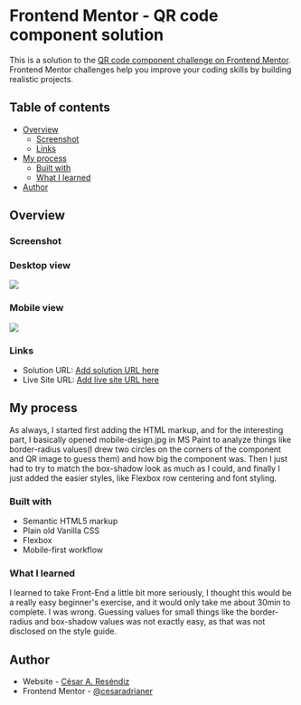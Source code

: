 # Frontend Mentor - QR code component solution

This is a solution to the [QR code component challenge on Frontend Mentor](https://www.frontendmentor.io/challenges/qr-code-component-iux_sIO_H). Frontend Mentor challenges help you improve your coding skills by building realistic projects.

## Table of contents

- [Overview](#overview)
  - [Screenshot](#screenshot)
  - [Links](#links)
- [My process](#my-process)
  - [Built with](#built-with)
  - [What I learned](#what-i-learned)
- [Author](#author)

## Overview

### Screenshot

### Desktop view

![](./images/mi_soluci%C3%B3n.png)

### Mobile view

![](./images/mi_soluci%C3%B3n-mobile.png)

### Links

- Solution URL: [Add solution URL here](https://www.frontendmentor.io/solutions/simple-component-OcW8E1k0rB)
- Live Site URL: [Add live site URL here](https://cesaradrianer.github.io/qr-component-frontendmentor/)

## My process

As always, I started first adding the HTML markup, and for the interesting part, I basically opened mobile-design.jpg in MS Paint to analyze things like border-radius values(I drew two circles on the corners of the component and QR image to guess them) and how big the component was. Then I just had to try to match the box-shadow look as much as I could, and finally I just added the easier styles, like Flexbox row centering and font styling.

### Built with

- Semantic HTML5 markup
- Plain old Vanilla CSS
- Flexbox
- Mobile-first workflow

### What I learned

I learned to take Front-End a little bit more seriously, I thought this would be a really easy beginner's exercise, and it would only take me about 30min to complete. I was wrong. Guessing values for small things like the border-radius and box-shadow values was not exactly easy, as that was not disclosed on the style guide.

## Author

- Website - [César A. Reséndiz](https://www.cesaradrianer.github.io)
- Frontend Mentor - [@cesaradrianer](https://www.frontendmentor.io/profile/cesaradrianer)
